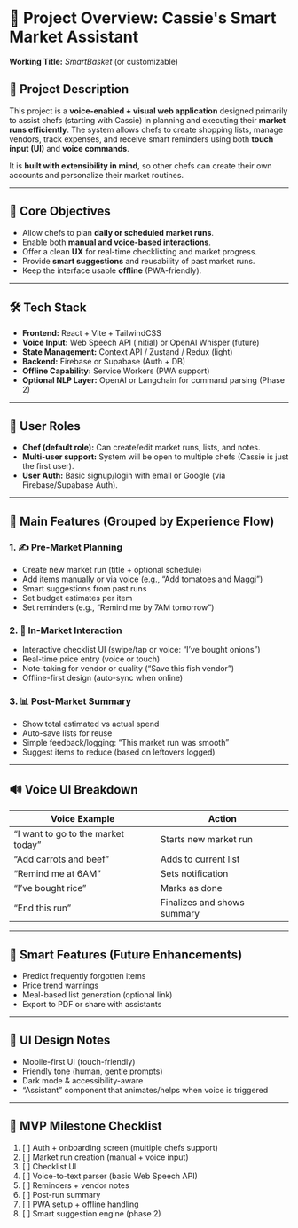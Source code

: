 
# 🧠 Project Overview: Cassie's Smart Market Assistant

**Working Title:** _SmartBasket_ (or customizable)

## 📘 Project Description

This project is a **voice-enabled + visual web application** designed primarily to assist chefs (starting with Cassie) in planning and executing their **market runs efficiently**. The system allows chefs to create shopping lists, manage vendors, track expenses, and receive smart reminders using both **touch input (UI)** and **voice commands**.

It is **built with extensibility in mind**, so other chefs can create their own accounts and personalize their market routines.

---

## 🎯 Core Objectives

- Allow chefs to plan **daily or scheduled market runs**.
- Enable both **manual and voice-based interactions**.
- Offer a clean **UX** for real-time checklisting and market progress.
- Provide **smart suggestions** and reusability of past market runs.
- Keep the interface usable **offline** (PWA-friendly).

---

## 🛠️ Tech Stack

- **Frontend:** React + Vite + TailwindCSS
- **Voice Input:** Web Speech API (initial) or OpenAI Whisper (future)
- **State Management:** Context API / Zustand / Redux (light)
- **Backend:** Firebase or Supabase (Auth + DB)
- **Offline Capability:** Service Workers (PWA support)
- **Optional NLP Layer:** OpenAI or Langchain for command parsing (Phase 2)

---

## 👤 User Roles

- **Chef (default role):** Can create/edit market runs, lists, and notes.
- **Multi-user support:** System will be open to multiple chefs (Cassie is just the first user).
- **User Auth:** Basic signup/login with email or Google (via Firebase/Supabase Auth).

---

## 🧩 Main Features (Grouped by Experience Flow)

### 1. ✍️ Pre-Market Planning
- Create new market run (title + optional schedule)
- Add items manually or via voice (e.g., “Add tomatoes and Maggi”)
- Smart suggestions from past runs
- Set budget estimates per item
- Set reminders (e.g., “Remind me by 7AM tomorrow”)

### 2. 🛒 In-Market Interaction
- Interactive checklist UI (swipe/tap or voice: “I’ve bought onions”)
- Real-time price entry (voice or touch)
- Note-taking for vendor or quality (“Save this fish vendor”)
- Offline-first design (auto-sync when online)

### 3. 📊 Post-Market Summary
- Show total estimated vs actual spend
- Auto-save lists for reuse
- Simple feedback/logging: “This market run was smooth”
- Suggest items to reduce (based on leftovers logged)

---

## 🔊 Voice UI Breakdown

| Voice Example | Action |
|---------------|--------|
| “I want to go to the market today” | Starts new market run |
| “Add carrots and beef” | Adds to current list |
| “Remind me at 6AM” | Sets notification |
| “I’ve bought rice” | Marks as done |
| “End this run” | Finalizes and shows summary |

---

## 🧠 Smart Features (Future Enhancements)
- Predict frequently forgotten items
- Price trend warnings
- Meal-based list generation (optional link)
- Export to PDF or share with assistants

---

## 🎨 UI Design Notes

- Mobile-first UI (touch-friendly)
- Friendly tone (human, gentle prompts)
- Dark mode & accessibility-aware
- “Assistant” component that animates/helps when voice is triggered

---

## 🧪 MVP Milestone Checklist

1. [ ] Auth + onboarding screen (multiple chefs support)
2. [ ] Market run creation (manual + voice input)
3. [ ] Checklist UI
4. [ ] Voice-to-text parser (basic Web Speech API)
5. [ ] Reminders + vendor notes
6. [ ] Post-run summary
7. [ ] PWA setup + offline handling
8. [ ] Smart suggestion engine (phase 2)
